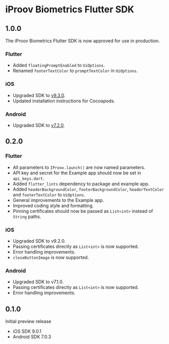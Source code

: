 # iProov Biometrics Flutter SDK

## 1.0.0

The iProov Biometrics Flutter SDK is now approved for use in production.

### Flutter

* Added `floatingPromptEnabled` to `UiOptions`.
* Renamed `footerTextColor` to `promptTextColor` in `UiOptions`.

### iOS

* Upgraded SDK to [v9.3.0](https://github.com/iProov/ios/releases/tag/9.3.0).
* Updated installation instructions for Cocoapods.

### Android

* Upgraded SDK to [v7.2.0](https://github.com/iProov/android/releases/tag/v7.2.0).

## 0.2.0

### Flutter

* All parameters to `IProov.launch()` are now named parameters.
* API key and secret for the Example app should now be set in `api_keys.dart`.
* Added `flutter_lints` dependency to package and example app.
* Added `headerBackgroundColor`, `footerBackgroundColor`, `headerTextColor` and `footerTextColor` to `UiOptions`.
* General improvements to the Example app.
* Improved coding style and formatting.
* Pinning certificates should now be passed as `List<int>` instead of `String` paths.

### iOS

* Upgraded SDK to v9.2.0.
* Passing certificates directly as `List<int>` is now supported.
* Error handling improvements.
* `closeButtonImage` is now supported.

### Android

* Upgraded SDK to v7.1.0.
* Passing certificates directly as `List<int>` is now supported.
* Error handling improvements.

## 0.1.0

Initial preview release

* iOS SDK 9.0.1
* Android SDK 7.0.3